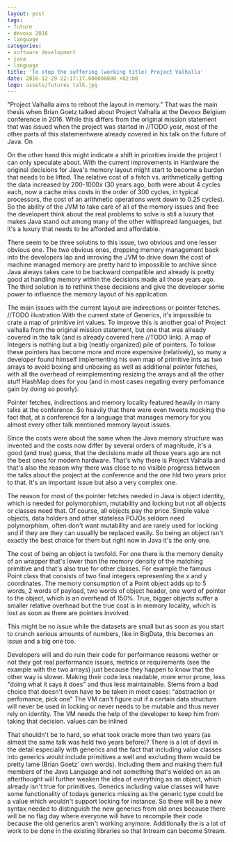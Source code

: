 ```yaml
---
layout: post
tags:
- future
- devoxx 2016
- language
categories:
- software development
- java
- language
title: 'To stop the suffering (working title) Project Valhalla' 
date: 2016-12-29 22:17:17.000000000 +02:00
logo: assets/futures_talk.jpg
---
```



"Project Valhalla aims to reboot the layout in memory." That was the main thesis when Brian Goetz talked about Project Valhalla at the Devoxx Belgium conference in 2016. While this differs from the original mission statement that was issued when the project was started in //TODO year, most of the other parts of this statementwere already covered in his talk on the future of Java. On 


On the other hand this might indicate a shift in priorities inside the project I can only speculate about. With the current improvements in Hardware the original decisions for Java's memory layout might start to become a burden that needs to be lifted. The relative cost of a fetch vs. arithmetically getting the data increased by 200-1000x (30 years ago, both were about 4 cycles each, now a cache miss costs in the order of 300 cycles, in typical processors, the cost of an arithmetic operations went down to 0.25 cycles). So the ability of the JVM to take care of all of the memory issues and free the developert think about the real problems to solve is still a luxury that makes Java stand out among many of the other withspread languages, but it's a luxury that needs to be afforded and affordable.

There seem to be three solutins to this issue, two obvious and one lesser obvious one. The two obvious ones, dropping memory management back into the developers lap and imroving the JVM to drive down the cost of machine managed memory are pretty hard to impossible to archive since Java always takes care to be backward compatible and already is pretty good at handling memory within the decisions made all those years ago. The third solution is to rethink these decisions and give the developer some power to influence the memory layout of his application.

The main issues with the current layout are indirections or pointer fetches.
//TODO illustration
With the current state of Generics, it's impossible to crate a map of primitive int values. To improve this is another goal of Project valhalla from the original mission statement, but one that was already covered in the talk (and is already covered here //TODO link). A map of Integers is nothing but a big (neatly organized) pile of pointers. To follow these pointers has become more and more expensive (relatively), so many a developer found himself implementing his own map of primitive ints as two arrays to avoid boxing and unboxing as well as additional pointer fetches, with all the overhead of reimplementing resizing the arrays and all the other stuff HashMap does for you (and in most cases negating every perfomance gain by doing so poorly).

Pointer fetches, indirections and memory locality featured heavily in many talks at the conference. So heavily that there were even tweets mocking the fact that, at a conference for a language that manages memory for you almost every other talk mentioned memory layout issues.

Since the costs were about the same when the Java memory structure was invented and the costs now differ by several orders of magnitude, it's a good (and true) guess, that the decisions made all those years ago are not the best ones for modern hardware. That's why there is Project Valhalla and that's also the reason why there was close to no visible progress between the talks about the project at the conference and the one hld two years prior to that. It's an important issue but also a very complex one.

The reason for most of the pointer fetches needed in Java is object identity, which is needed for polymorphism, mutability and locking but not all objects or classes need that. Of course, all objects pay the price. Simple value objects, data holders and other stateless POJOs seldom need polymorphism, often don't want mutability and are rarely used for locking and if they are they can usuallly be replaced easily. So being an object isn't exactly the best choice for them but right now in Java it's the only one.  

The cost of being an object is twofold. For one there is the memory density of an wrapper that's lower than the memory density of the matching primitive and that's also true for other classes. For example the famous Point class that consists of two final integers representing the x and y coordinates. The memory consumption of a Point object adds up to 5 words, 2 words of payload, two words of object header, one word of pointer to the object, which is an overhead of 150%. True, bigger objects suffer a smaller relative overhead but the true cost is in memory locality, which is lost as soon as there are pointers involved.

This might be no issue while the datasets are small but as soon as you start to crunch serious amounts of numbers, like in BigData, this becomes an issue and a big one too.

Developers will and do ruin their code for performance reasons wether or not they got real performance issues, metrics or requirements (see the example with the two arrays) just because they happen to know that the other way is slower. Making their code less readable, more error prone, less "doing what it says it does" and thus less maintainable. Stems from a bad choice that doesn't even have to be taken in most cases: "abstraction or perfomance, pick one"
The VM can't figure out if a certain data structure will never be used in locking or never needs to be mutable and thus never rely on identity. The VM needs the help of the developer to keep him from taking that decision.
values can be inlined

That shouldn't be to hard, so what took oracle more than two years (as almost the same talk was held two years before)? There is a lot of devil in the detail especially with generics and the fact that including value classes into generics would include primitives a well and excluding them would be pretty lame (Brian Goetz' own words). Including them and making them full members of the Java Language and not something that's welded on as an afterthought will further weaken the idea of everything as an object, which already isn't true for primitives. Generics including value classes will have some functionality of todays generics missing as the generic type could be a value which wouldn't support locking for instance. So there will be a new syntax needed to distinguish the new generics from old ones because there will be no flag day where everyone will have to recompile their code because the old generics aren't working anymore. Additionally the is a lot of work to be done in the existing libraries so that Intream can become Stream<int>.